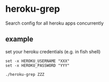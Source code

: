 # heroku-grep
Search config for all heroku apps concurrently 

## example

set your heroku credentials (e.g. in fish shell)
```
set -x HEROKU_USERNAME "XXX"
set -x HEROKU_PASSWORD "YYY"

./heroku-grep ZZZ
```

